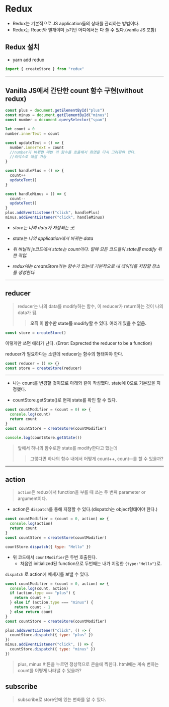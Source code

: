 # Redux

- Redux는 기본적으로 JS application들의 상태를 관리하는 방법이다.
- Redux는 React와 별개이며 js기반 어디에서든 다 쓸 수 있다.(vanila JS 포함)

## Redux 설치

- yarn add redux

```js
import { createStore } from "redux"
```

<hr/>

## Vanilla JS에서 간단한 count 함수 구현(without redux)

```js
const plus = document.getElementById("plus")
const minus = document.getElementById("minus")
const number = document.querySelector("span")

let count = 0
number.innerText = count

const updateText = () => {
  number.innerText = count
  //number가 바뀌면 매번 이 함수를 호출해서 화면을 다시 그려줘야 한다.
  //리덕스로 해결 가능
}

const handlePlus = () => {
  count++
  updateText()
}

const handleMinus = () => {
  count--
  updateText()
}
plus.addEventListener("click", handlePlus)
minus.addEventListener("click", handleMinus)
```

- _store는 나의 data가 저장되는 곳._

- _state는 나의 application에서 바뀌는 data_

- _위 바닐라 js코드에서 state는 count이다. 밑에 모든 코드들이 state를 modify 위한 작업._

- _redux에는 createStore라는 함수가 있는데 기본적으로 내 데이터를 저장할 장소를 생성한다._

<hr/>

## reducer

> reducer는 나의 data를 modify하는 함수, 이 reducer가 return하는 것이 나의 data가 됨.
>
> > **오직 이 함수만 state를 modify할 수 있다. 여러개 있을 수 없음.**

```js
const store = createStore()
```

이렇게만 쓰면 에러가 난다. (Error: Exprected the reducer to be a function)

reducer가 필요하다는 소린데 reducer는 함수의 형태여야 한다.

```js
const reducer = () => {}
const store = createStore(reducer)
```

<hr/>

- 나는 count를 변경할 것이므로 아래와 같이 작성했다. state에 0으로 기본값을 지정했다.

- countStore.getState()로 현재 state를 확인 할 수 있다.

```js
const countModifier = (count = 0) => {
  console.log(count)
  return count
}
const countStore = createStore(countModifier)

console.log(countStore.getState())
```

> 앞에서 하나의 함수로만 state를 modify한다고 했는데
>
> > 그렇다면 하나의 함수 내에서 어떻게 count++, count--를 할 수 있을까?

<hr/>

## action

> `action`은 redux에서 function을 부를 때 쓰는 두 번째 parameter or argument이다.

- action은 `dispatch`를 통해 지정할 수 있다.(dispatch는 object형태여야 한다.)

```js
const countModifier = (count = 0, action) => {
  console.log(action)
  return count
}
const countStore = createStore(countModifier)

countStore.dispatch({ type: "Hello" })
```

- 위 코드에서 `countModifier`은 두번 호출된다.
  - 처음엔 initialized된 function으로 두번째는 내가 지정한 `{type:"Hello"}`로.

`dispatch` 로 action에 메세지를 보낼 수 있다.

```js
const countModifier = (count = 0, action) => {
  console.log(count, action)
  if (action.type === "plus") {
    return count + 1
  } else if (action.type === "minus") {
    return count - 1
  } else return count
}
const countStore = createStore(countModifier)

plus.addEventListener("click", () => {
  countStore.dispatch({ type: "plus" })
})
minus.addEventListener("click", () => {
  countStore.dispatch({ type: "minus" })
})
```

> plus, minus 버튼을 누르면 정상적으로 콘솔에 찍힌다. html에는 계속 변하는 count를 어떻게 나타낼 수 있을까?

## subscribe

> subscribe로 store안에 있는 변화를 알 수 있다.
